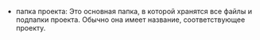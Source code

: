 
- папка проекта: Это основная папка, в которой хранятся все файлы и подпапки проекта. Обычно она имеет название, соответствующее проекту.
